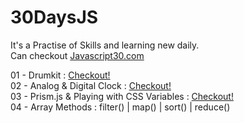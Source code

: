 # 30DaysJS

It's a Practise of Skills and learning new daily.\
Can checkout [Javascript30.com](https://javascript30.com/)

01 - Drumkit : [Checkout!](https://js30days-drumkit.netlify.app/)\
02 - Analog & Digital Clock : [Checkout!](https://js30days-analogdigitalclock.netlify.app/)\
03 - Prism.js & Playing with CSS Variables : [Checkout!](https://js30days-prismjs.netlify.app/)\
04 - Array Methods : filter() | map() | sort() | reduce()
